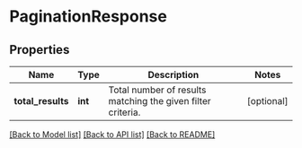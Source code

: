# PaginationResponse

## Properties
Name | Type | Description | Notes
------------ | ------------- | ------------- | -------------
**total_results** | **int** | Total number of results matching the given filter criteria. | [optional] 

[[Back to Model list]](../README.md#documentation-for-models) [[Back to API list]](../README.md#documentation-for-api-endpoints) [[Back to README]](../README.md)


